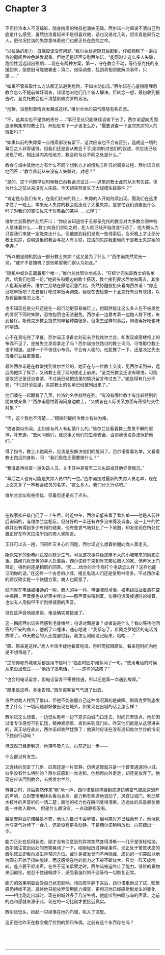 # Chapter 3

<br>
不但拉洛本人不见踪影，随身携带的物品也消失无踪。西尔诺一时间说不清自己到底是什么感受，虽然拉洛看起来不是很喜欢他，话也没说过几句，但毕竟是同行之人，更何况拉洛的失踪意味着他们也都正处在危险之中。

“以拉洛的能力，自保应该没有问题。”维尔兰丝紧随其后赶到，仔细观察了一遍拉洛的房间后神色越发凝重。但她还是轻声安慰西尔诺，“能同时让这么多人失踪，危险性远远超出预期……现在有两种方案，第一，守在教会不动，等待圣克托的支援到来，但依旧可能被袭击；第二，继续调查，找到真相彻底解决事件，只是……”

“如果不管采取什么方法都无法避免危险，不如主动出击。”西尔诺在心底隐隐埋怨教会怎么不提前做好调查，错误地派他们几个新人解决。但转念一想，最初收到报告时，圣克托教会也不清楚斯佩克罗的现况。

“抱歉，没想到事情会发展成这样。”维尔兰丝的语气隐隐有些自责。

“不，这其实也不是你的责任……”事已至此只能继续调查下去了，西尔诺望向周围逐渐聚集来的教士们，开始思考下一步该怎么办，“需要调查一下这次失踪的人的情报吗？”

“如果以前的失踪案一点线索都没有留下，这次应该也不会有区别，造成这一切的幕后之人非常谨慎。但我们还是要从教会下手,刚刚听过他们的叙述，你应该已经发现了吧，相比城内其他地方，教会的与众不同之处是什么。”

教会与城中其他地方有什么不同？想到方才的慌乱与昨日的调查过程，西尔诺自信地回答：“教会此前从来没有人失踪过，对吧？”

“是的，这个问题早些时候我已向教会求证过——这里的教士此前从未有失踪。但为什么之前从来没有人失踪，今天却突然发生了大规模失踪事件？”

“肯定是与我们有关，在我们赶来的路上，失踪的人开始陆续出现。而我们在这里才住了一晚上，本来无人失踪的教会就出现了大量失踪。是害怕我们调查出什么吗？对我们的害怕优先于对教会的某种……忌惮？”

维尔兰丝斟酌片刻后开口：“你应该知道位于王都圣克托的教会对大多数奈图林特人意味着什么……教士向我们求助之时，犯人就已经开始改变行动了，他大概认为只要我们来就一定能查出什么。但他直到我们发现一些线索后，当天晚上才让部分教士失踪，说明这里的教会与犯人有关联，拉洛的失踪我更倾向于是教士失踪案的牵连。”

“所以他是随机挑选一部分教士失踪？这又是为了什么？”西尔诺突然灵光一现，“或许不是随机？是他希望我们误认为如此。”

“随机中或许正藏着那个唯一。”维尔兰丝赞许地点头，“在统计完失踪教士的名单后，给我们也留一份。”她转头和旁边的教士搭话，教士接到要求后匆匆离去，其余人也渐渐散开。维尔兰丝站在原地沉思片刻，突然惊醒般抬头看向西尔诺：“你还没吃早饭吧？先去餐厅吃过早饭再调查。我现在去检查一下圣克托有没有联络，以及将最新情况上报。”

也不知现在是分开还是在一起行动更容易被盯上，但既然能让这么多人在不被发觉的情况下同时失踪，恐怕抱团也无法避免。西尔诺一边思考着一边随人群下楼，来到餐厅。斯佩克罗教会提供的早餐种类很多，但发生这样的事后，即便再好吃也味同嚼蜡。

心不在焉吃完了早餐，西尔诺正准备立刻前去寻找维尔兰丝，却发现桌旁矮柜上的布偶不见了。是被失主发现拿走了吗？西尔诺拉住路过的教士询问，可惜那位教士也不知道。这样一个不值钱小布偶，不会有人偷的。他犹豫了一下，还是决定先去找维尔兰丝更重要。

最终西尔诺是在教堂找到维尔兰丝的，她正在与一位教士交谈，见西尔诺到来，远远向他挥了挥手，又和教士说了两句便走上前来。“圣克托教会还没有联络，可能是取货记录还没查清，不过我已经把这里的情况留言传过去了。”她显得有几分不安，“不过好消息是，失踪教士的名单已经被列出来了。”

他们凑在一起翻看了几页，拉洛的名字赫然在列。“有没有哪位教士有比较特别的朋友或亲属？”西尔诺思忖着询问身边教士，“又或者在人际关系方面有奇怪的交往对象？”

“不，这个我也不清楚……”模糊的提问令教士有些为难。

“或者类似传闻，比如谁与外人有私情什么的。”维尔兰丝看着教士愈发不解的眼神，补充道，“去问问他们，就说事关他们的生命安全，否则我也没办法保护他们。”

得了指令，教士小跑离开，应该是去解决他们的提问了。西尔诺看看名单，又看看教士跑远的身影，问：“我们现在还需要做什么？”

“我准备再排查一遍失踪人员，关于其中是否有二次失踪或其他异常情况。”

“幕后之人也有可能是失踪人员中的一位。”西尔诺接过最新的失踪人员名单，现在上面又多了一串教会成员的名字，“这么多人，我们分头行动吧。”

维尔兰丝似有些担忧，但最后还是点了点头。

<br>

在挨家挨户敲门问了一上午后，时近中午，西尔诺低头看了看名单——他是从前往后询问的，与维尔兰丝相反，但分好的一半还有许多没来得及调查。这一上午的忙碌并没有得到多少有用的结果，他有些丧气地对比了一下地图，却发现现在所处位置正好在昨天拉洛所指的商人家附近。

正好可以去一趟，问问昨天关心的问题。西尔诺这么想着抬腿向商人家走去。

斯佩克罗的街巷间荒凉而缺少生气，可见这次事件给这座不大的小城带来的阴影之重。路经几张泛黄的寻人启事后，西尔诺终于来到昨天那位商人的家。但再次上门拜访，得到的还是相同的回答。“那……给你的合作商打个电话怎么样？这样也能证明你的话。”在这样一个古老的小城，相比电话人们还是使用书信多。不过西尔诺的建议确实是一个快捷方案，商人也同意了。

然而就在电话被接通的一瞬，商人的手一抖，电话骤然滑落，被电线拉扯着悬在空中摇摆，声音便也从听筒中传出——那声音尖锐刺耳，仿佛电话没接通时的噪音，也似有人用指甲不断刮擦镜面的声音。

但在这声音响起来前，电话确实被接通了。

这一瞬间西尔诺突然感到毛骨悚然：电话对面是谁？或者说是什么？看向等待他回答的不安的商人，他咽了口唾沫，违心地说：“我都忘了，斯佩克罗地区的电话线故障了。昨天教会的人还提醒过我，我怎么刚刚没记起来，哈哈……”

“原、原来是这样。”商人半信半疑地看着电话，将听筒按回原位，看来短时间内他是不想再碰了。

“之前你和外城联系都是用书信吗？”临走时西尔诺多问了一句，“使用电话的时候从来没出现过——”他指了指电话，“——这样的故障？”

“也会用电话留言，但电话留言不需要接通，所以还是第一次遇到故障。”

“原来是这样，多谢告知。”西尔诺客客气气退了出去。

虽然对商人找到了借口，但他不能说服自己这种情况真的是故障。斯佩克罗到底发生了什么？一切问题都好像出现在城外，如果现在出城的话会怎么样？

西尔诺这么想着，一边低头思考一边下意识向城门口走去。时间已至饭点，他却因过度专注感觉不到饥饿，精神紧绷着，直到来到城门处。昨天他们就是从这里进来的，真正站在此处，西尔诺却突然犹豫了：他真的应该在没有通知维尔兰丝的情况下独自行动吗？

但既然已经走到这。他深呼吸几次，向前迈出一步——

什么都没有发生。

又连续向前走了几步，四周还是一片安静，仿佛这里就只是一个普普通通的小城。似乎没有什么特别的？西尔诺感到一丝违和，他想再向外走走，却还是放弃了。他现在应该回到教会，去找维尔兰丝。

转身之时，背后突然传来“唰”地一声，西尔诺敏锐捕捉到这道仿佛空气被高速划开的声响，立刻警惕地转头看向身后。能力稍有些迟地调动了，风穿过城门，吹动草木枝叶的声音听的一清二楚；而他的视力也在瞬间变得清晰，连远处的风景都仿佛能一并收入眼中。
但是什么都没有，一点动静都没有。

越是安静西尔诺越是不安，他认为自己不会听错，但可能对方已经离开了。他沉默地与空气对峙了一会儿，还是没有更多动静，于是西尔诺稍稍放松，向前踏出一步。

能力正处在启用状态，刚才没有注意到的异常突然变得清晰——几乎是很轻松地，西尔诺注意到远处的景物晃动了一下。刚刚经历过神秘事件，现正处于警觉状态的西尔诺立即看向发生异常的方位。或许是被发觉而不再隐藏，周边的一切突然以他为圆心开始了扭曲旋转，而这感觉在他的能力之下被不断放大，只觉一阵天旋地转，差点要干呕出声。在终于无法承受之时，西尔诺被迫终止了能力，错位的景物来回颠倒，他忍不住闭眼蹲下，感受着强烈的不适等待一切恢复正常。

能力的效果明显会受自己状态影响，待四周平静下来后，西尔诺重新试了试，眩晕感仍持续不退。最终他只能放弃使用能力探查，更何况他已经感觉到发生的变化——相比刚走出城时，现在的城外多了几分生机，他能听到虫鸣与鸟的声音。之前的违和感就来源于此，现在的一切比刚才更接近真实。

西尔诺低头，捡起一只掉落在地的布偶，陷入了沉思。

这正是他昨天在教会餐厅捡到的那只布偶。之前有这个东西存在吗？

<br>
<br>
<br>

---

